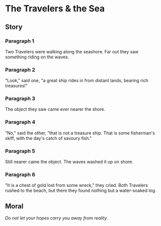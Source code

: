 
# The Travelers & the Sea

## Story


### Paragraph 1

Two Travelers were walking along the seashore. Far out they saw something riding on the waves.



### Paragraph 2

"Look," said one, "a great ship rides in from distant lands, bearing rich treasures!"



### Paragraph 3

The object they saw came ever nearer the shore.



### Paragraph 4

"No," said the other, "that is not a treasure ship. That is some fisherman's skiff, with the day's catch of savoury fish."



### Paragraph 5

Still nearer came the object. The waves washed it up on shore.



### Paragraph 6

"It is a chest of gold lost from some wreck," they cried. Both Travelers rushed to the beach, but there they found nothing but a water-soaked log.



## Moral

_Do not let your hopes carry you away from reality._

